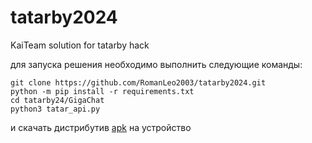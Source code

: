 # tatarby2024
KaiTeam solution for tatarby hack

для запуска решения необходимо выполнить следующие команды: <br />
```
git clone https://github.com/RomanLeo2003/tatarby2024.git
python -m pip install -r requirements.txt
cd tatarby24/GigaChat
python3 tatar_api.py
```
и скачать дистрибутив [apk](https://drive.google.com/drive/folders/1P9AXr7lbhULPEj4hipPdy9Bb2AjQr5Zz?usp=sharing) на устройство <br />
